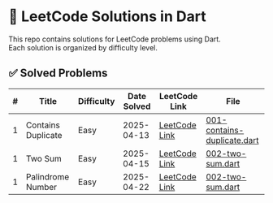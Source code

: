 # 🧠 LeetCode Solutions in Dart

This repo contains solutions for LeetCode problems using Dart.  
Each solution is organized by difficulty level.

## ✅ Solved Problems

| #   | Title                | Difficulty | Date Solved | LeetCode Link                                                 | File                                                               |
|-----|----------------------|------------|-------------|--------------------------------------------------------------|--------------------------------------------------------------------|
| 1   | Contains Duplicate   | Easy       | 2025-04-13  | [LeetCode Link](https://leetcode.com/problems/contains-duplicate/) | [001-contains-duplicate.dart](Easy/001-contains-duplicate.dart)    |
| 1   | Two Sum   | Easy       | 2025-04-15  | [LeetCode Link](https://leetcode.com/problems/two-sum/description/) | [002-two-sum.dart](Easy/002-two-sum.dart)    |
| 1   | Palindrome Number   | Easy       | 2025-04-22  | [LeetCode Link](https://leetcode.com/problems/palindrome-number/) | [002-two-sum.dart](Easy/003-palindrome-number.dart)    |